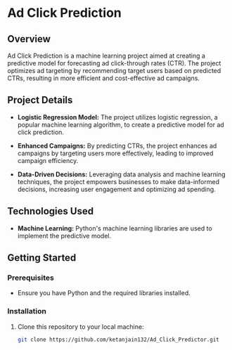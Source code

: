 # Ad Click Prediction

## Overview

Ad Click Prediction is a machine learning project aimed at creating a predictive model for forecasting ad click-through rates (CTR). The project optimizes ad targeting by recommending target users based on predicted CTRs, resulting in more efficient and cost-effective ad campaigns.

## Project Details

- **Logistic Regression Model:** The project utilizes logistic regression, a popular machine learning algorithm, to create a predictive model for ad click prediction.

- **Enhanced Campaigns:** By predicting CTRs, the project enhances ad campaigns by targeting users more effectively, leading to improved campaign efficiency.

- **Data-Driven Decisions:** Leveraging data analysis and machine learning techniques, the project empowers businesses to make data-informed decisions, increasing user engagement and optimizing ad spending.

## Technologies Used

- **Machine Learning:** Python's machine learning libraries are used to implement the predictive model.

## Getting Started

### Prerequisites

- Ensure you have Python and the required libraries installed.

### Installation

1. Clone this repository to your local machine:
   ```bash
   git clone https://github.com/ketanjain132/Ad_Click_Predictor.git
